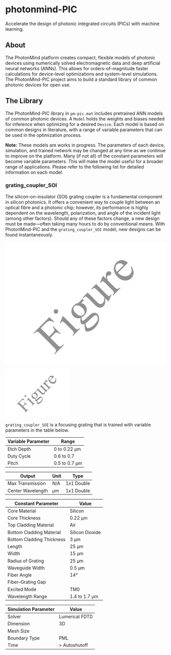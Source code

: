 # photonmind-PIC
Accelerate the design of photonic integrated circuits (PICs) with machine learning.

## About
The PhotonMind platform creates compact, flexible models of photonic devices using numerically solved electromagnetic data and deep artificial neural networks (ANNs). This allows for orders-of-magnitude faster calculations for device-level optimizations and system-level simulations. The PhotonMind-PIC project aims to build a standard library of common photonic devices for open use.

## The Library
The PhotonMind-PIC library in `pm-pic.mat` includes pretrained ANN models of common photonic devices. A `Model` holds the weights and biases needed for inference when optimizing for a desired `Device`. Each model is based on common designs in literature, with a range of variable parameters that can be used in the optimization process.

**Note:** These models are works in progress. The parameters of each device, simulation, and trained network may be changed at any time as we continue to improve on the platform. Many (if not all) of the constant parameters will become variable parameters. This will make the model useful for a broader range of applications. Please refer to the following list for detailed information on each model.

### grating_coupler_SOI
The silicon-on-insulator (SOI) grating coupler is a fundamental component in silicon photonics. It offers a convenient way to couple light between an optical fibre and a photonic chip; however, its performance is highly dependent on the wavelength, polarization, and angle of the incident light (among other factors). Should any of these factors change, a new design must be made—often taking many hours to do by conventional means. With PhotonMind-PIC and the `grating_coupler_SOI` model, new designs can be found instantaneously.

![Image of grating_coupler_SOI](https://github.com/Dusandinho/photonmind-PIC/blob/master/model_images/grating_coupler_SOI.png?raw=true)

<img src="https://github.com/Dusandinho/photonmind-PIC/blob/master/model_images/grating_coupler_SOI.png?raw=true" width="200">

`grating_coupler_SOI` is a focusing grating that is trained with variable parameters in the table below.

Variable Parameter | Range
------------------ | ----
Etch Depth | 0 to 0.22 μm
Duty Cycle | 0.6 to 0.7
Pitch | 0.5 to 0.7 μm

Output | Unit | Type
------ | ---- | ----
Max Transmission | N/A | 1x1 Double
Center Wavelength | μm | 1x1 Double

Constant Parameter | Value
------------------ | -----
Core Material | Silicon
Core Thickness | 0.22 μm
Top Cladding Material | Air
Bottom Cladding Material | Silicon Dioxide
Bottom Cladding Thickness | 3 μm
Length | 25 μm
Width | 15 μm
Radius of Grating | 25 μm
Waveguide Width | 0.5 μm
Fiber Angle | 14°
Fiber–Grating Gap |
Excited Mode | TM0
Wavelength Range | 1.4 to 1.7 μm

Simulation Parameter | Value
-------------------- | -----
Solver | Lumerical FDTD
Dimension | 3D
Mesh Size |
Boundary Type | PML
Time | > Autoshutoff
